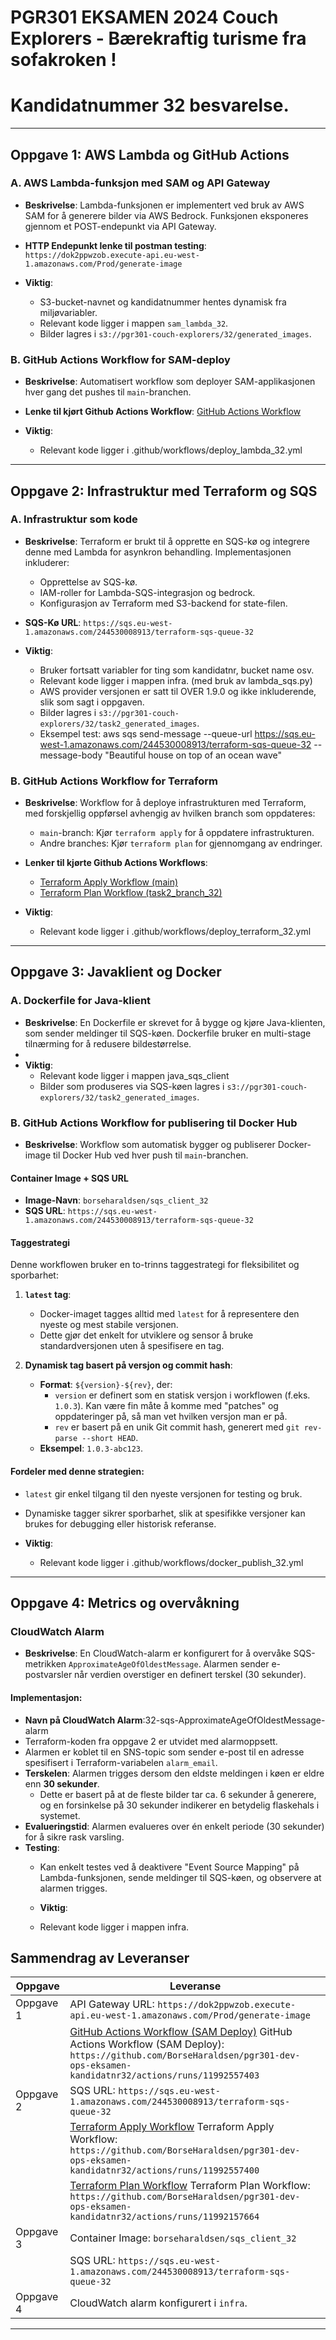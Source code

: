 # PGR301 EKSAMEN 2024 Couch Explorers - Bærekraftig turisme fra sofakroken ! 

# Kandidatnummer 32 besvarelse.
---
## Oppgave 1: AWS Lambda og GitHub Actions

### A. AWS Lambda-funksjon med SAM og API Gateway
- **Beskrivelse**: Lambda-funksjonen er implementert ved bruk av AWS SAM for å generere bilder via AWS Bedrock. Funksjonen eksponeres gjennom et POST-endepunkt via API Gateway.
- **HTTP Endepunkt lenke til postman testing**: `https://dok2ppwzob.execute-api.eu-west-1.amazonaws.com/Prod/generate-image`

- **Viktig**:
  - S3-bucket-navnet og kandidatnummer hentes dynamisk fra miljøvariabler.
  - Relevant kode ligger i mappen `sam_lambda_32`.
  - Bilder lagres i `s3://pgr301-couch-explorers/32/generated_images`.

### B. GitHub Actions Workflow for SAM-deploy
- **Beskrivelse**: Automatisert workflow som deployer SAM-applikasjonen hver gang det pushes til `main`-branchen.
- **Lenke til kjørt Github Actions Workflow**: [GitHub Actions Workflow](https://github.com/BorseHaraldsen/pgr301-dev-ops-eksamen-kandidatnr32/actions/runs/11992557403)

- **Viktig**:
  - Relevant kode ligger i .github/workflows/deploy_lambda_32.yml

---

## Oppgave 2: Infrastruktur med Terraform og SQS

### A. Infrastruktur som kode
- **Beskrivelse**: Terraform er brukt til å opprette en SQS-kø og integrere denne med Lambda for asynkron behandling. Implementasjonen inkluderer:
  - Opprettelse av SQS-kø.
  - IAM-roller for Lambda-SQS-integrasjon og bedrock.
  - Konfigurasjon av Terraform med S3-backend for state-filen.

- **SQS-Kø URL**: `https://sqs.eu-west-1.amazonaws.com/244530008913/terraform-sqs-queue-32`

- **Viktig**:
  - Bruker fortsatt variabler for ting som kandidatnr, bucket name osv.
  - Relevant kode ligger i mappen infra. (med bruk av lambda_sqs.py)
  - AWS provider versjonen er satt til OVER 1.9.0 og ikke inkluderende, slik som sagt i oppgaven.
  - Bilder lagres i `s3://pgr301-couch-explorers/32/task2_generated_images`.
  - Eksempel test: aws sqs send-message --queue-url https://sqs.eu-west-1.amazonaws.com/244530008913/terraform-sqs-queue-32 --message-body "Beautiful house on top of an ocean wave"

### B. GitHub Actions Workflow for Terraform
- **Beskrivelse**: Workflow for å deploye infrastrukturen med Terraform, med forskjellig oppførsel avhengig av hvilken branch som oppdateres:
  - `main`-branch: Kjør `terraform apply` for å oppdatere infrastrukturen.
  - Andre branches: Kjør `terraform plan` for gjennomgang av endringer.

- **Lenker til kjørte Github Actions Workflows**:
  - [Terraform Apply Workflow (main)](https://github.com/BorseHaraldsen/pgr301-dev-ops-eksamen-kandidatnr32/actions/runs/11992557400)
  - [Terraform Plan Workflow (task2_branch_32)](https://github.com/BorseHaraldsen/pgr301-dev-ops-eksamen-kandidatnr32/actions/runs/11992157664)

- **Viktig**:
  - Relevant kode ligger i .github/workflows/deploy_terraform_32.yml
  
---

## Oppgave 3: Javaklient og Docker

### A. Dockerfile for Java-klient
- **Beskrivelse**: En Dockerfile er skrevet for å bygge og kjøre Java-klienten, som sender meldinger til SQS-køen. Dockerfile bruker en multi-stage tilnærming for å redusere bildestørrelse.
- 
- **Viktig**:
  - Relevant kode ligger i mappen java_sqs_client
  - Bilder som produseres via SQS-køen lagres i `s3://pgr301-couch-explorers/32/task2_generated_images`.

### B. GitHub Actions Workflow for publisering til Docker Hub
- **Beskrivelse**: Workflow som automatisk bygger og publiserer Docker-image til Docker Hub ved hver push til `main`-branchen.

#### **Container Image + SQS URL**
- **Image-Navn**: `borseharaldsen/sqs_client_32`
- **SQS URL**: `https://sqs.eu-west-1.amazonaws.com/244530008913/terraform-sqs-queue-32`

#### **Taggestrategi**
Denne workflowen bruker en to-trinns taggestrategi for fleksibilitet og sporbarhet:
1. **`latest` tag**:
   - Docker-imaget tagges alltid med `latest` for å representere den nyeste og mest stabile versjonen.
   - Dette gjør det enkelt for utviklere og sensor å bruke standardversjonen uten å spesifisere en tag.

2. **Dynamisk tag basert på versjon og commit hash**:
   - **Format**: `${version}-${rev}`, der:
     - `version` er definert som en statisk versjon i workflowen (f.eks. `1.0.3`). Kan være fin måte å komme med "patches" og oppdateringer på, så man vet hvilken versjon man er på. 
     - `rev` er basert på en unik Git commit hash, generert med `git rev-parse --short HEAD`.
   - **Eksempel**: `1.0.3-abc123`.

#### **Fordeler med denne strategien**:
   - `latest` gir enkel tilgang til den nyeste versjonen for testing og bruk.
   - Dynamiske tagger sikrer sporbarhet, slik at spesifikke versjoner kan brukes for debugging eller historisk referanse.

- **Viktig**:
  - Relevant kode ligger i .github/workflows/docker_publish_32.yml

---

## Oppgave 4: Metrics og overvåkning

### CloudWatch Alarm
- **Beskrivelse**: En CloudWatch-alarm er konfigurert for å overvåke SQS-metrikken `ApproximateAgeOfOldestMessage`. Alarmen sender e-postvarsler når verdien overstiger en definert terskel (30 sekunder).

#### **Implementasjon**:
- **Navn på CloudWatch Alarm**:32-sqs-ApproximateAgeOfOldestMessage-alarm
- Terraform-koden fra oppgave 2 er utvidet med alarmoppsett.
- Alarmen er koblet til en SNS-topic som sender e-post til en adresse spesifisert i Terraform-variabelen `alarm_email`.
- **Terskelen**: Alarmen trigges dersom den eldste meldingen i køen er eldre enn **30 sekunder**.
  - Dette er basert på at de fleste bilder tar ca. 6 sekunder å generere, og en forsinkelse på 30 sekunder indikerer en betydelig flaskehals i systemet.
- **Evalueringstid**: Alarmen evalueres over én enkelt periode (30 sekunder) for å sikre rask varsling.
- **Testing**:
  - Kan enkelt testes ved å deaktivere "Event Source Mapping" på Lambda-funksjonen, sende meldinger til SQS-køen, og observere at alarmen trigges.

  - **Viktig**:
  - Relevant kode ligger i mappen infra.


## **Sammendrag av Leveranser**

| Oppgave   | Leveranse                                              |
|-----------|--------------------------------------------------------|
| Oppgave 1 | API Gateway URL: `https://dok2ppwzob.execute-api.eu-west-1.amazonaws.com/Prod/generate-image` |
|           | [GitHub Actions Workflow (SAM Deploy)](https://github.com/BorseHaraldsen/pgr301-dev-ops-eksamen-kandidatnr32/actions/runs/11992557403) GitHub Actions Workflow (SAM Deploy): `https://github.com/BorseHaraldsen/pgr301-dev-ops-eksamen-kandidatnr32/actions/runs/11992557403`|
| Oppgave 2 | SQS URL: `https://sqs.eu-west-1.amazonaws.com/244530008913/terraform-sqs-queue-32` |
|           | [Terraform Apply Workflow](https://github.com/BorseHaraldsen/pgr301-dev-ops-eksamen-kandidatnr32/actions/runs/11992557400) Terraform Apply Workflow: `https://github.com/BorseHaraldsen/pgr301-dev-ops-eksamen-kandidatnr32/actions/runs/11992557400` |
|           | [Terraform Plan Workflow](https://github.com/BorseHaraldsen/pgr301-dev-ops-eksamen-kandidatnr32/actions/runs/11992157664) Terraform Plan Workflow: `https://github.com/BorseHaraldsen/pgr301-dev-ops-eksamen-kandidatnr32/actions/runs/11992157664` |
| Oppgave 3 | Container Image: `borseharaldsen/sqs_client_32`         |
|           | SQS URL: `https://sqs.eu-west-1.amazonaws.com/244530008913/terraform-sqs-queue-32` |
| Oppgave 4 | CloudWatch alarm konfigurert i `infra`.                |
---